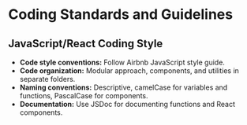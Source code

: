 # Coding Standards and Guidelines

## JavaScript/React Coding Style

- **Code style conventions:** Follow Airbnb JavaScript style guide.
- **Code organization:** Modular approach, components, and utilities in separate folders.
- **Naming conventions:** Descriptive, camelCase for variables and functions, PascalCase for components.
- **Documentation:** Use JSDoc for documenting functions and React components.
